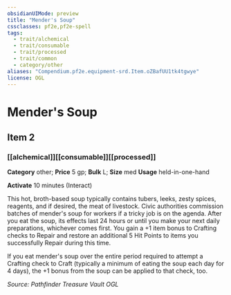 ```yaml
---
obsidianUIMode: preview
title: "Mender's Soup"
cssclasses: pf2e,pf2e-spell
tags:
  - trait/alchemical
  - trait/consumable
  - trait/processed
  - trait/common
  - category/other
aliases: "Compendium.pf2e.equipment-srd.Item.oZBafUU1tk4tgwye"
license: OGL
---
```

# Mender's Soup
## Item 2
### [[alchemical]][[consumable]][[processed]]

**Category** other; 
**Price** 5 gp; 
**Bulk** L; **Size** med
**Usage** held-in-one-hand

**Activate** 10 minutes (Interact)

This hot, broth-based soup typically contains tubers, leeks, zesty spices, reagents, and if desired, the meat of livestock. Civic authorities commission batches of mender's soup for workers if a tricky job is on the agenda. After you eat the soup, its effects last 24 hours or until you make your next daily preparations, whichever comes first. You gain a +1 item bonus to Crafting checks to Repair and restore an additional 5 Hit Points to items you successfully Repair during this time.

If you eat mender's soup over the entire period required to attempt a Crafting check to Craft (typically a minimum of eating the soup each day for 4 days), the +1 bonus from the soup can be applied to that check, too.

*Source: Pathfinder Treasure Vault*
*OGL*